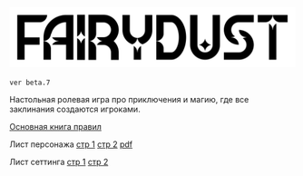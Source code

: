 ![FAIRIDUST](x_img/logo.png)

`ver beta.7`

Настольная ролевая игра про приключения и магию, где все заклинания создаются игроками.

[Основная книга правил](./I_Начало_игры/index.md)

Лист персонажа [стр 1](./x_img/sheet/character_sheet_page_1.png) [стр 2](./x_img/sheet/character_sheet_page_2.png) [pdf](./x_pdf/character_sheet.pdf)

Лист сеттинга [стр 1](./x_img/sheet/setting_sheet_page_1.png) [стр 2](./x_img/sheet/setting_sheet_page_2.png)